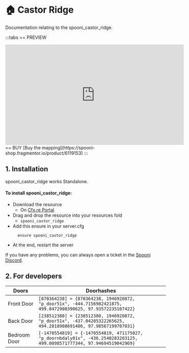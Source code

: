 # 🏠 Castor Ridge
Documentation relating to the spooni_castor_ridge.

:::tabs
== PREVIEW
<iframe width="560" height="315" src="https://www.youtube.com/embed/HJKuvCEfplQ?si=KYe3LoHhmr8UZSwq" frameborder="0" allow="accelerometer; autoplay; clipboard-write; encrypted-media; gyroscope; picture-in-picture; web-share" allowfullscreen></iframe>
== BUY
[Buy the mapping](https://spooni-shop.fragmentor.io/product/6119153)
:::

## 1. Installation
spooni_castor_ridge works Standalone.  

#### To install spooni_castor_ridge:
- Download the resource
  - On [Cfx.re Portal](https://portal.cfx.re/)
- Drag and drop the resource into your resources fold
  - `spooni_castor_ridge`
- Add this ensure in your server.cfg
  ```
    ensure spooni_castor_ridge
  ```
- At the end, restart the server

If you have any problems, you can always open a ticket in the [Spooni Discord](https://discord.gg/spooni).

## 2. For developers
| Doors                     | Doorhashes
|---------------------------|----------------------------------------------------------------------------------|
| Front Door                | `[870364238] = {870364238, 1946920872, "p_door51x", -444.7156982421875, 499.8472900390625, 97.93572235107422}`
| Back Door                 | `[238512380] = {238512380, 1946920872, "p_door51x", -437.04205322265625, 494.2818908691406, 97.98567199707031}`
| Bedroom Door              | `[-1470554819] = {-1470554819, 471175027, "p_doornbdaly01x", -436.2540283203125, 499.0098571777344, 97.94694519042969}`